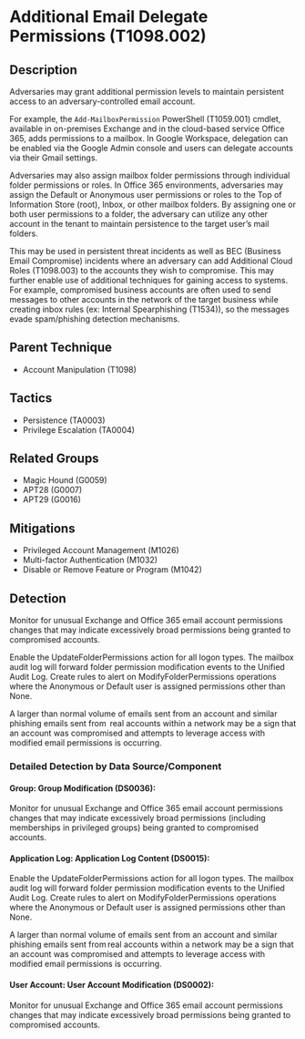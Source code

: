 # Additional Email Delegate Permissions (T1098.002)

## Description
Adversaries may grant additional permission levels to maintain persistent access to an adversary-controlled email account. 

For example, the ```Add-MailboxPermission``` PowerShell (T1059.001) cmdlet, available in on-premises Exchange and in the cloud-based service Office 365, adds permissions to a mailbox. In Google Workspace, delegation can be enabled via the Google Admin console and users can delegate accounts via their Gmail settings. 

Adversaries may also assign mailbox folder permissions through individual folder permissions or roles. In Office 365 environments, adversaries may assign the Default or Anonymous user permissions or roles to the Top of Information Store (root), Inbox, or other mailbox folders. By assigning one or both user permissions to a folder, the adversary can utilize any other account in the tenant to maintain persistence to the target user’s mail folders.

This may be used in persistent threat incidents as well as BEC (Business Email Compromise) incidents where an adversary can add Additional Cloud Roles (T1098.003) to the accounts they wish to compromise. This may further enable use of additional techniques for gaining access to systems. For example, compromised business accounts are often used to send messages to other accounts in the network of the target business while creating inbox rules (ex: Internal Spearphishing (T1534)), so the messages evade spam/phishing detection mechanisms.

## Parent Technique
- Account Manipulation (T1098)

## Tactics
- Persistence (TA0003)
- Privilege Escalation (TA0004)

## Related Groups
- Magic Hound (G0059)
- APT28 (G0007)
- APT29 (G0016)

## Mitigations
- Privileged Account Management (M1026)
- Multi-factor Authentication (M1032)
- Disable or Remove Feature or Program (M1042)

## Detection
Monitor for unusual Exchange and Office 365 email account permissions changes that may indicate excessively broad permissions being granted to compromised accounts.

Enable the UpdateFolderPermissions action for all logon types. The mailbox audit log will forward folder permission modification events to the Unified Audit Log. Create rules to alert on ModifyFolderPermissions operations where the Anonymous or Default user is assigned permissions other than None. 

A larger than normal volume of emails sent from an account and similar phishing emails sent from  real accounts within a network may be a sign that an account was compromised and attempts to leverage access with modified email permissions is occurring.

### Detailed Detection by Data Source/Component
#### Group: Group Modification (DS0036): 
Monitor for unusual Exchange and Office 365 email account permissions changes that may indicate excessively broad permissions (including memberships in privileged groups) being granted to compromised accounts.

#### Application Log: Application Log Content (DS0015): 
Enable the UpdateFolderPermissions action for all logon types. The mailbox audit log will forward folder permission modification events to the Unified Audit Log. Create rules to alert on ModifyFolderPermissions operations where the Anonymous or Default user is assigned permissions other than None.

A larger than normal volume of emails sent from an account and similar phishing emails sent from real accounts within a network may be a sign that an account was compromised and attempts to leverage access with modified email permissions is occurring.

#### User Account: User Account Modification (DS0002): 
Monitor for unusual Exchange and Office 365 email account permissions changes that may indicate excessively broad permissions being granted to compromised accounts.

